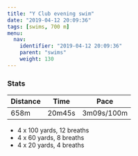 ```yaml
---
title: "Y Club evening swim"
date: "2019-04-12 20:09:36"
tags: [swims, 700 m]
menu:
  nav:
    identifier: "2019-04-12 20:09:36"
    parent: "swims"
    weight: 130
---
```


### Stats

| Distance | Time | Pace |
|----------|------|------|
|658m|20m45s|3m09s/100m|

- 4 x 100 yards, 12 breaths
- 4 x 60 yards, 8 breaths
- 4 x 20 yards, 4 breaths
